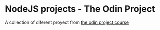# NodeJS projects - The Odin Project

A collection of diferent proyect from [the odin project course](https://www.theodinproject.com/paths/full-stack-javascript/courses/nodejs)
